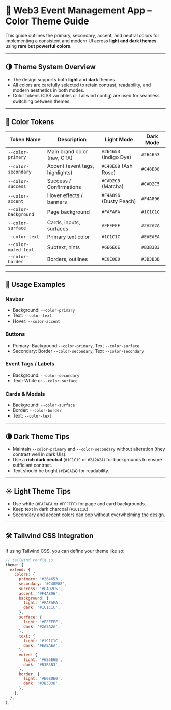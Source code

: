 # 🎨 Web3 Event Management App – Color Theme Guide

This guide outlines the primary, secondary, accent, and neutral colors for implementing a consistent and modern UI across **light and dark themes** using **rare but powerful colors**.

---

## 🌗 Theme System Overview

- The design supports both **light** and **dark** themes.
- All colors are carefully selected to retain contrast, readability, and modern aesthetics in both modes.
- Color tokens (CSS variables or Tailwind config) are used for seamless switching between themes.

---

## 🎯 Color Tokens

| Token Name            | Description                     | Light Mode            | Dark Mode             |
|-----------------------|----------------------------------|------------------------|------------------------|
| `--color-primary`     | Main brand color (nav, CTA)     | `#264653` (Indigo Dye) | `#264653`             |
| `--color-secondary`   | Accent (event tags, highlights) | `#C48E88` (Ash Rose)   | `#C48E88`             |
| `--color-success`     | Success / Confirmations         | `#CAD2C5` (Matcha)     | `#CAD2C5`             |
| `--color-accent`      | Hover effects / banners         | `#F4A896` (Dusty Peach)| `#F4A896`             |
| `--color-background`  | Page background                 | `#FAFAFA`              | `#1C1C1C`             |
| `--color-surface`     | Cards, inputs, surfaces         | `#FFFFFF`              | `#2A2A2A`             |
| `--color-text`        | Primary text color              | `#1C1C1C`              | `#EAEAEA`             |
| `--color-muted-text`  | Subtext, hints                  | `#6E6E6E`              | `#B3B3B3`             |
| `--color-border`      | Borders, outlines               | `#E0E0E0`              | `#3B3B3B`             |

---

## 🧩 Usage Examples

### Navbar
- Background: `--color-primary`
- Text: `--color-text`
- Hover: `--color-accent`

### Buttons
- Primary: Background `--color-primary`, Text `--color-surface`
- Secondary: Border `--color-secondary`, Text `--color-secondary`

### Event Tags / Labels
- Background: `--color-secondary`
- Text: White or `--color-surface`

### Cards & Modals
- Background: `--color-surface`
- Border: `--color-border`
- Text: `--color-text`

---

## 🌘 Dark Theme Tips

- Maintain `--color-primary` and `--color-secondary` without alteration (they contrast well in dark UIs).
- Use a **rich dark neutral** (`#1C1C1C` or `#2A2A2A`) for backgrounds to ensure sufficient contrast.
- Text should be bright (`#EAEAEA`) for readability.

---

## ☀️ Light Theme Tips

- Use white (`#FAFAFA` or `#FFFFFF`) for page and card backgrounds.
- Keep text in dark charcoal (`#1C1C1C`).
- Secondary and accent colors can pop without overwhelming the design.

---

## 🛠️ Tailwind CSS Integration

If using Tailwind CSS, you can define your theme like so:

```js
// tailwind.config.js
theme: {
  extend: {
    colors: {
      primary: '#264653',
      secondary: '#C48E88',
      success: '#CAD2C5',
      accent: '#F4A896',
      background: {
        light: '#FAFAFA',
        dark: '#1C1C1C',
      },
      surface: {
        light: '#FFFFFF',
        dark: '#2A2A2A',
      },
      text: {
        light: '#1C1C1C',
        dark: '#EAEAEA',
      },
      muted: {
        light: '#6E6E6E',
        dark: '#B3B3B3',
      },
      border: {
        light: '#E0E0E0',
        dark: '#3B3B3B',
      },
    },
  },
},
